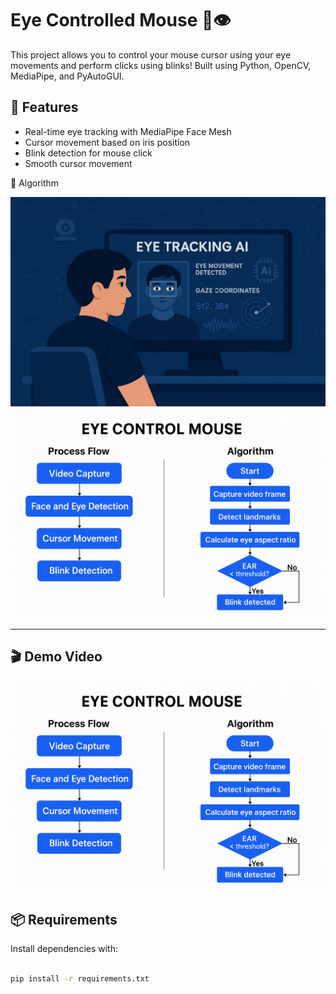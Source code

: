 # Eye Controlled Mouse 🎯👁️

This project allows you to control your mouse cursor using your eye movements and perform clicks using blinks! Built using Python, OpenCV, MediaPipe, and PyAutoGUI.

## 🔧 Features

- Real-time eye tracking with MediaPipe Face Mesh
- Cursor movement based on iris position
- Blink detection for mouse click
- Smooth cursor movement

📸 Algorithm

<p float="left">
  <img src="assets/Example.jpg" width="700" />
  
  <img src="assets/Algorithm.png" width="700" />
</p>


---

## 🎬 Demo Video

![Eye Tracking](assets/Algorithm.png)

## 📦 Requirements

Install dependencies with:

```bash

pip install -r requirements.txt

```
